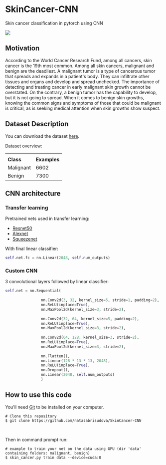 # SkinCancer-CNN
 Skin cancer classification in pytorch using CNN

![](https://api.visitorbadge.io/api/VisitorHit?user=natasabrisudova&repo=SkinCancer-CNN&countColor=%237B1E7A)

## Motivation

According to the World Cancer Research Fund, among all cancers, skin cancer is the 19th most common. Among all skin cancers, malignant and benign are the deadliest. A malignant tumor is a type of cancerous tumor that spreads and expands in a patient's body. They can infiltrate other tissues and organs and develop and spread unchecked. The importance of detecting and treating cancer in early malignant skin growth cannot be overstated. On the contrary, a benign tumor has the capability to develop, but it is not going to spread. When it comes to benign skin growths, knowing the common signs and symptoms of those that could be malignant is critical, as is seeking medical attention when skin growths show suspect.

## Dataset Description

You can download the dataset [here](https://www.kaggle.com/datasets/hasnainjaved/melanoma-skin-cancer-dataset-of-10000-images).

<p> Dataset overview:</p>

<table>
  <tr>
    <td colspan="3"></td>
  </tr>
  <tr>
    <td><b>Class</b></td>
    <td><b>Examples</b></td>
  </tr>
  <tr>
    <td>Malignant</td>
    <td>6602</td>
  </tr>
  <tr>
    <td>Benign</td>
    <td>7300</td>
  </tr>
</table>

## CNN architecture
### Transfer learning

Pretrained nets used in transfer learning:
- [Resnet50](https://pytorch.org/hub/pytorch_vision_resnet/)
- [Alexnet](https://pytorch.org/hub/pytorch_vision_alexnet/)
- [Squeezenet](https://pytorch.org/hub/pytorch_vision_squeezenet/)

With final linear classifier:
```python
self.net.fc = nn.Linear(2048, self.num_outputs)
```

### Custom CNN 

3 convolutional layers followed by linear classifier:

```python
self.net = nn.Sequential(
                
                nn.Conv2d(3, 32, kernel_size=5, stride=1, padding=2), 
                nn.ReLU(inplace=True),
                nn.MaxPool2d(kernel_size=3, stride=2),
                
                nn.Conv2d(32, 64, kernel_size=5, padding=2),
                nn.ReLU(inplace=True),
                nn.MaxPool2d(kernel_size=3, stride=2),
                
                nn.Conv2d(64, 128, kernel_size=3, stride=2),
                nn.ReLU(inplace=True),
                nn.MaxPool2d(kernel_size=3, stride=2),
                
                nn.Flatten(),
                nn.Linear(128 * 13 * 13, 2048),
                nn.ReLU(inplace=True),
                nn.Dropout(),
                nn.Linear(2048, self.num_outputs)
                )
```

## How to use this code

You'll need [Git](https://git-scm.com) to be installed on your computer.
```
# Clone this repository
$ git clone https://github.com/natasabrisudova/SkinCancer-CNN
```

<br>

Then in command prompt run:
```
# example to train your net on the data using GPU (dir 'data' containing folders: malignant, benign)
$ skin_cancer.py train data --device=cuda:0
```

